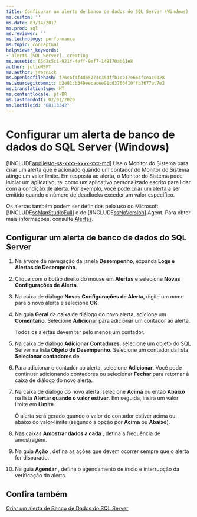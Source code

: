 ```yaml
---
title: Configurar um alerta de banco de dados do SQL Server (Windows) | Microsoft Docs
ms.custom: ''
ms.date: 03/14/2017
ms.prod: sql
ms.reviewer: ''
ms.technology: performance
ms.topic: conceptual
helpviewer_keywords:
- alerts [SQL Server], creating
ms.assetid: 65d2c5c1-921f-4eff-9ef7-149170ab61e8
author: julieMSFT
ms.author: jrasnick
ms.openlocfilehash: f76c6f4f4d65273c35dffb1cb17e664fceac0328
ms.sourcegitcommit: b2e81cb349eecacee91cd3766410ffb3677ad7e2
ms.translationtype: HT
ms.contentlocale: pt-BR
ms.lasthandoff: 02/01/2020
ms.locfileid: "68113342"
---
```

# <a name="set-up-a-sql-server-database-alert-windows"></a>Configurar um alerta de banco de dados do SQL Server (Windows)
[!INCLUDE[appliesto-ss-xxxx-xxxx-xxx-md](../../includes/appliesto-ss-xxxx-xxxx-xxx-md.md)]
  Use o Monitor do Sistema para criar um alerta que é acionado quando um contador do Monitor do Sistema atinge um valor limite. Em resposta ao alerta, o Monitor do Sistema pode iniciar um aplicativo, tal como um aplicativo personalizado escrito para lidar com a condição de alerta. Por exemplo, você pode criar um alerta a ser emitido quando o número de deadlocks exceder um valor específico. 
  
 Os alertas também podem ser definidos pelo uso do Microsoft [!INCLUDE[ssManStudioFull](../../includes/ssmanstudiofull-md.md)] e do [!INCLUDE[ssNoVersion](../../includes/ssnoversion-md.md)] Agent. Para obter mais informações, consulte [Alertas](../../ssms/agent/alerts.md).  
  
## <a name="set-up-a-sql-server-database-alert"></a>Configurar um alerta de banco de dados do SQL Server  
  
1. Na árvore de navegação da janela **Desempenho**, expanda **Logs e Alertas de Desempenho**.  
  
2. Clique com o botão direito do mouse em **Alertas** e selecione **Novas Configurações de Alerta**.
  
3. Na caixa de diálogo **Novas Configurações de Alerta**, digite um nome para o novo alerta e selecione **OK**.  
  
4. Na guia **Geral** da caixa de diálogo do novo alerta, adicione um **Comentário**. Selecione **Adicionar** para adicionar um contador ao alerta.  
  
     Todos os alertas devem ter pelo menos um contador.  
  
5. Na caixa de diálogo **Adicionar Contadores**, selecione um objeto do SQL Server na lista **Objeto de Desempenho**. Selecione um contador da lista **Selecionar contadores de**.  
  
6. Para adicionar o contador ao alerta, selecione **Adicionar**. Você pode continuar adicionando contadores ou selecionar **Fechar** para retornar à caixa de diálogo do novo alerta.  
  
7. Na caixa de diálogo do novo alerta, selecione **Acima** ou então **Abaixo** na lista **Alertar quando o valor estiver**. Em seguida, insira um valor limite em **Limite**.  
  
     O alerta será gerado quando o valor do contador estiver acima ou abaixo do valor-limite (segundo a opção por **Acima** ou **Abaixo**).  
  
8. Nas caixas **Amostrar dados a cada** , defina a frequência de amostragem.  
  
9. Na guia **Ação** , defina as ações que devem ocorrer sempre que o alerta for disparado.  
  
10. Na guia **Agendar** , defina o agendamento de início e interrupção da verificação do alerta.  
  
## <a name="see-also"></a>Confira também  
 [Criar um alerta de Banco de Dados do SQL Server](../../relational-databases/performance-monitor/create-a-sql-server-database-alert.md)  
  
  
